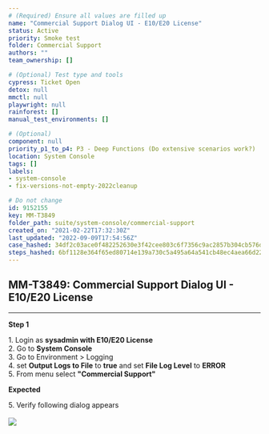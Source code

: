 ```yaml
---
# (Required) Ensure all values are filled up
name: "Commercial Support Dialog UI - E10/E20 License"
status: Active
priority: Smoke test
folder: Commercial Support
authors: ""
team_ownership: []

# (Optional) Test type and tools
cypress: Ticket Open
detox: null
mmctl: null
playwright: null
rainforest: []
manual_test_environments: []

# (Optional)
component: null
priority_p1_to_p4: P3 - Deep Functions (Do extensive scenarios work?)
location: System Console
tags: []
labels: 
- system-console
- fix-versions-not-empty-2022cleanup

# Do not change
id: 9152155
key: MM-T3849
folder_path: suite/system-console/commercial-support
created_on: "2021-02-22T17:32:30Z"
last_updated: "2022-09-09T17:54:56Z"
case_hashed: 34df2c03ace0f482252630e3f42cee803c6f7356c9ac2857b304cb576d40e111329b80e1197878a5d700be07f9beb1ea
steps_hashed: 6bf1128e364f65ed80714e139a730c5a495a64a541cb48ec4aea66d22f63e2c0d2542254661b368e52e7bdfe9fba3745
---
```


## MM-T3849: Commercial Support Dialog UI - E10/E20 License

---

**Step 1**

1\. Login as **sysadmin with E10/E20 License**\
2\. Go to **System Console**\
3\. Go to Environment > Logging\
4\. set **Output Logs to File** to **true** and set **File Log Level** to **ERROR**\
5\. From menu select **"Commercial Support"**

**Expected**

5\. Verify following dialog appears\
\
![](https://smartbear-tm4j-prod-us-west-2-attachment-rich-text.s3.us-west-2.amazonaws.com/embedded-f3277290f945470c4add5d21ef3dc7ca7b74388fc7152bfb6b99ae58c66a95a8-1614015074647-1614015074647.png)
